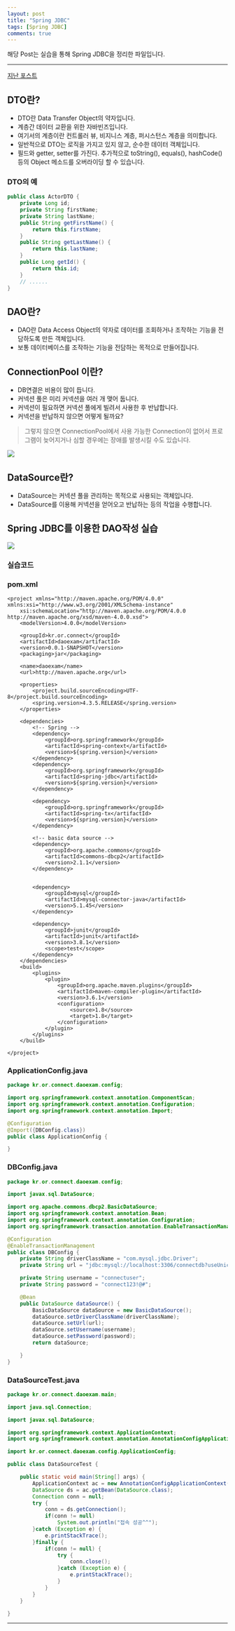 ```yaml
---
layout: post
title: "Spring JDBC"
tags: [Spring JDBC]
comments: true
---
```

 
해당 Post는 실습을 통해 Spring JDBC을 정리한 파일입니다.

---

<a href="https://junghyun100.github.io/Spring-JDBC/">지난 포스트</a>

## DTO란?

* DTO란 Data Transfer Object의 약자입니다.
* 계층간 데이터 교환을 위한 자바빈즈입니다.
* 여기서의 계층이란 컨트롤러 뷰, 비지니스 계층, 퍼시스턴스 계층을 의미합니다.
* 일반적으로 DTO는 로직을 가지고 있지 않고, 순수한 데이터 객체입니다.
* 필드와 getter, setter를 가진다. 추가적으로 toString(), equals(), hashCode()등의 Object 메소드를 오버라이딩 할 수 있습니다.

### DTO의 예

```java
public class ActorDTO {
    private Long id;
    private String firstName;
    private String lastName;
    public String getFirstName() {
        return this.firstName;
    }
    public String getLastName() {
        return this.lastName;
    }
    public Long getId() {
        return this.id;
    }
    // ......
}
```

## DAO란?

* DAO란 Data Access Object의 약자로 데이터를 조회하거나 조작하는 기능을 전담하도록 만든 객체입니다.
* 보통 데이터베이스를 조작하는 기능을 전담하는 목적으로 만들어집니다.


## ConnectionPool 이란?

* DB연결은 비용이 많이 듭니다.
* 커넥션 풀은 미리 커넥션을 여러 개 맺어 둡니다.
* 커넥션이 필요하면 커넥션 풀에게 빌려서 사용한 후 반납합니다.
* 커넥션을 반납하지 않으면 어떻게 될까요?
> 그렇지 않으면 ConnectionPool에서 사용 가능한 Connection이 없어서 프로그램이 늦어지거나 심할 경우에는 장애를 발생시킬 수도 있습니다.

<img src="https://cphinf.pstatic.net/mooc/20180208_14/15180684447693OANG_JPEG/3_8_2_ConnectionPool.jpg">

## DataSource란?

* DataSource는 커넥션 풀을 관리하는 목적으로 사용되는 객체입니다.
* DataSource를 이용해 커넥션을 얻어오고 반납하는 등의 작업을 수행합니다.
 
## Spring JDBC를 이용한 DAO작성 실습

<img src ="https://cphinf.pstatic.net/mooc/20180208_103/1518068520531pRbvK_PNG/3_8_2_Spring_JDBC__DAO_.png">

### 실습코드

### pom.xml
```
<project xmlns="http://maven.apache.org/POM/4.0.0" xmlns:xsi="http://www.w3.org/2001/XMLSchema-instance"
	xsi:schemaLocation="http://maven.apache.org/POM/4.0.0 http://maven.apache.org/xsd/maven-4.0.0.xsd">
	<modelVersion>4.0.0</modelVersion>

	<groupId>kr.or.connect</groupId>
	<artifactId>daoexam</artifactId>
	<version>0.0.1-SNAPSHOT</version>
	<packaging>jar</packaging>

	<name>daoexam</name>
	<url>http://maven.apache.org</url>

	<properties>
		<project.build.sourceEncoding>UTF-8</project.build.sourceEncoding>
		<spring.version>4.3.5.RELEASE</spring.version>
	</properties>

	<dependencies>
		<!-- Spring -->
		<dependency>
			<groupId>org.springframework</groupId>
			<artifactId>spring-context</artifactId>
			<version>${spring.version}</version>
		</dependency>
		<dependency>
			<groupId>org.springframework</groupId>
			<artifactId>spring-jdbc</artifactId>
			<version>${spring.version}</version>
		</dependency>

		<dependency>
			<groupId>org.springframework</groupId>
			<artifactId>spring-tx</artifactId>
			<version>${spring.version}</version>
		</dependency>

		<!-- basic data source -->
		<dependency>
			<groupId>org.apache.commons</groupId>
			<artifactId>commons-dbcp2</artifactId>
			<version>2.1.1</version>
		</dependency>


		<dependency>
			<groupId>mysql</groupId>
			<artifactId>mysql-connector-java</artifactId>
			<version>5.1.45</version>
		</dependency>

		<dependency>
			<groupId>junit</groupId>
			<artifactId>junit</artifactId>
			<version>3.8.1</version>
			<scope>test</scope>
		</dependency>
	</dependencies>
	<build>
		<plugins>
			<plugin>
				<groupId>org.apache.maven.plugins</groupId>
				<artifactId>maven-compiler-plugin</artifactId>
				<version>3.6.1</version>
				<configuration>
					<source>1.8</source>
					<target>1.8</target>
				</configuration>
			</plugin>
		</plugins>
	</build>

</project>
```
### ApplicationConfig.java
```java
package kr.or.connect.daoexam.config;

import org.springframework.context.annotation.ComponentScan;
import org.springframework.context.annotation.Configuration;
import org.springframework.context.annotation.Import;

@Configuration
@Import({DBConfig.class})
public class ApplicationConfig {

}
```
### DBConfig.java
```java
package kr.or.connect.daoexam.config;

import javax.sql.DataSource;

import org.apache.commons.dbcp2.BasicDataSource;
import org.springframework.context.annotation.Bean;
import org.springframework.context.annotation.Configuration;
import org.springframework.transaction.annotation.EnableTransactionManagement;

@Configuration
@EnableTransactionManagement
public class DBConfig {
	private String driverClassName = "com.mysql.jdbc.Driver";
    private String url = "jdbc:mysql://localhost:3306/connectdb?useUnicode=true&characterEncoding=utf8";

    private String username = "connectuser";
    private String password = "connect123!@#";

    @Bean
    public DataSource dataSource() {
    	BasicDataSource dataSource = new BasicDataSource();
        dataSource.setDriverClassName(driverClassName);
        dataSource.setUrl(url);
        dataSource.setUsername(username);
        dataSource.setPassword(password);
        return dataSource;

    }
}
```
### DataSourceTest.java
```java
package kr.or.connect.daoexam.main;

import java.sql.Connection;

import javax.sql.DataSource;

import org.springframework.context.ApplicationContext;
import org.springframework.context.annotation.AnnotationConfigApplicationContext;

import kr.or.connect.daoexam.config.ApplicationConfig;

public class DataSourceTest {

	public static void main(String[] args) {
		ApplicationContext ac = new AnnotationConfigApplicationContext(ApplicationConfig.class);
		DataSource ds = ac.getBean(DataSource.class);
		Connection conn = null;
		try {
			conn = ds.getConnection();
			if(conn != null)
				System.out.println("접속 성공^^");
		}catch (Exception e) {
			e.printStackTrace();
		}finally {
			if(conn != null) {
				try {
					conn.close();
				}catch (Exception e) {
					e.printStackTrace();
				}
			}
		}
	}

}
```
---
